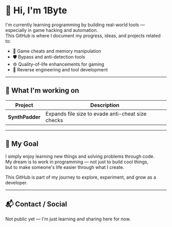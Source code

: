 # 👋 Hi, I'm 1Byte

I'm currently learning programming by building real-world tools — especially in game hacking and automation.  
This GitHub is where I document my progress, ideas, and projects related to:

- 🎯 Game cheats and memory manipulation
- 🛡️ Bypass and anti-detection tools
- ⚙️ Quality-of-life enhancements for gaming
- 🧠 Reverse engineering and tool development

---

## 🚧 What I'm working on

| Project       | Description |
|---------------|-------------|
| **SynthPadder** | Expands file size to evade anti-cheat size checks |

---

## 🧠 My Goal

I simply enjoy learning new things and solving problems through code.  
My dream is to work in programming — not just to build cool things,  
but to make someone's life easier through what I create.

This GitHub is part of my journey to explore, experiment, and grow as a developer.

---

## 📬 Contact / Social

Not public yet — I'm just learning and sharing here for now.

